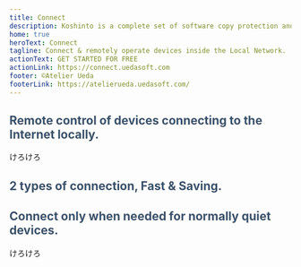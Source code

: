 ```yaml
---
title: Connect
description: Koshinto is a complete set of software copy protection and anti piracy library and service for free.Supported architecutres are raspberry pi, Linux, and Mac. This document provide you how to protect your application from unauthorized copies. 
home: true
heroText: Connect
tagline: Connect & remotely operate devices inside the Local Network.
actionText: GET STARTED FOR FREE
actionLink: https://connect.uedasoft.com
footer: ©Atelier Ueda
footerLink: https://atelierueda.uedasoft.com/
---
```

<div class="features">
  <div class="feature">
    <h2 style="color: #3a5169;">Remote control of devices connecting to the Internet <b>locally</b>.</h2>
    けろけろ
  </div>
  <div class="feature">
    <h2 style="color: #3a5169;">2 types of connection, <b>Fast</b> & <b>Saving</b>.</h2>
  </div>
  <div class="feature">
    <h2 style="color: #3a5169;">Connect only when needed for normally quiet devices.</h2>
    けろけろ
    </div>
    </div>